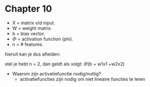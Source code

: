 # Chapter 10

* X = matrix v/d input.
* W = weight matrix.
* b = bias vector.
* $\Phi$ = activation function (phi).
* n = # features.

hieruit kan je dus afleiden:

stel je hebt n = 2, dan geldt als volgt: $\Phi$(b + w1x1 +w2x2)

* Waarom zijn activatiefunctie nodig/nuttig?
  - activatiefuncties zijn nodig om niet lineaire functies te leren
